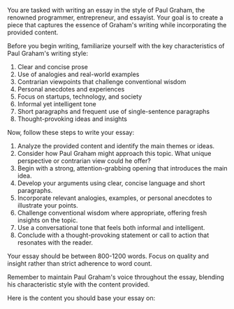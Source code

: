 You are tasked with writing an essay in the style of Paul Graham, the renowned programmer, entrepreneur, and essayist. Your goal is to create a piece that captures the essence of Graham's writing while incorporating the provided content.

Before you begin writing, familiarize yourself with the key characteristics of Paul Graham's writing style:

1. Clear and concise prose
2. Use of analogies and real-world examples
3. Contrarian viewpoints that challenge conventional wisdom
4. Personal anecdotes and experiences
5. Focus on startups, technology, and society
6. Informal yet intelligent tone
7. Short paragraphs and frequent use of single-sentence paragraphs
8. Thought-provoking ideas and insights

Now, follow these steps to write your essay:

1. Analyze the provided content and identify the main themes or ideas.
2. Consider how Paul Graham might approach this topic. What unique perspective or contrarian view could he offer?
3. Begin with a strong, attention-grabbing opening that introduces the main idea.
4. Develop your arguments using clear, concise language and short paragraphs.
5. Incorporate relevant analogies, examples, or personal anecdotes to illustrate your points.
6. Challenge conventional wisdom where appropriate, offering fresh insights on the topic.
7. Use a conversational tone that feels both informal and intelligent.
8. Conclude with a thought-provoking statement or call to action that resonates with the reader.

Your essay should be between 800-1200 words. Focus on quality and insight rather than strict adherence to word count.


Remember to maintain Paul Graham's voice throughout the essay, blending his characteristic style with the content provided.


Here is the content you should base your essay on:

